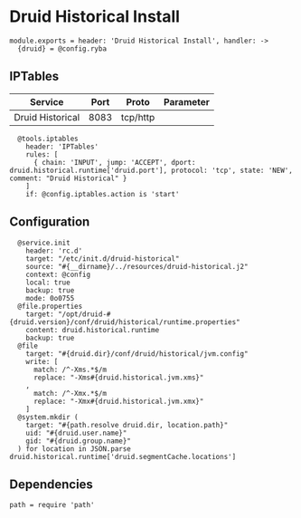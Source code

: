 
# Druid Historical Install

    module.exports = header: 'Druid Historical Install', handler: ->
      {druid} = @config.ryba

## IPTables

| Service           | Port | Proto    | Parameter                   |
|-------------------|------|----------|-----------------------------|
| Druid Historical  | 8083 | tcp/http |                             |

      @tools.iptables
        header: 'IPTables'
        rules: [
          { chain: 'INPUT', jump: 'ACCEPT', dport: druid.historical.runtime['druid.port'], protocol: 'tcp', state: 'NEW', comment: "Druid Historical" }
        ]
        if: @config.iptables.action is 'start'

## Configuration

      @service.init
        header: 'rc.d'
        target: "/etc/init.d/druid-historical"
        source: "#{__dirname}/../resources/druid-historical.j2"
        context: @config
        local: true
        backup: true
        mode: 0o0755
      @file.properties
        target: "/opt/druid-#{druid.version}/conf/druid/historical/runtime.properties"
        content: druid.historical.runtime
        backup: true
      @file
        target: "#{druid.dir}/conf/druid/historical/jvm.config"
        write: [
          match: /^-Xms.*$/m
          replace: "-Xms#{druid.historical.jvm.xms}"
        ,
          match: /^-Xmx.*$/m
          replace: "-Xmx#{druid.historical.jvm.xmx}"
        ]
      @system.mkdir (
        target: "#{path.resolve druid.dir, location.path}"
        uid: "#{druid.user.name}"
        gid: "#{druid.group.name}"
      ) for location in JSON.parse druid.historical.runtime['druid.segmentCache.locations']

## Dependencies

    path = require 'path'
